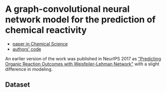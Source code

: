 # A graph-convolutional neural network model for the prediction of chemical reactivity

- [paper in Chemical Science](https://pubs.rsc.org/en/content/articlelanding/2019/sc/c8sc04228d#!divAbstract)
- [authors' code](https://github.com/connorcoley/rexgen_direct)

An earlier version of the work was published in NeurIPS 2017 as 
["Predicting Organic Reaction Outcomes with Weisfeiler-Lehman Network"](https://arxiv.org/abs/1709.04555) with a 
slight difference in modeling.

## Dataset


